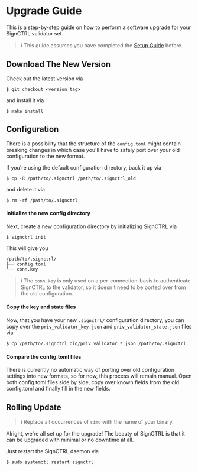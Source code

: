 # Upgrade Guide

This is a step-by-step guide on how to perform a software upgrade for your SignCTRL validator set.

> :information_source: This guide assumes you have completed the [Setup Guide](./setup.md) before.

## Download The New Version

Check out the latest version via

```shell
$ git checkout <version_tag>
```

and install it via

```shell
$ make install
```

## Configuration

There is a possibility that the structure of the `config.toml` might contain breaking changes in which case you'll have to safely port over your old configuration to the new format.

If you're using the default configuration directory, back it up via

```shell
$ cp -R /path/to/.signctrl /path/to/.signctrl_old
```

and delete it via

```shell
$ rm -rf /path/to/.signctrl
```

#### Initialize the new config directory

Next, create a new configuration directory by initializing SignCTRL via

```shell
$ signctrl init
```

This will give you

```text
/path/to/.signctrl/
├── config.toml
└── conn.key
```

> :information_source: The `conn.key` is only used on a per-connection-basis to authenticate SignCTRL to the validator, so it doesn't need to be ported over from the old configuration.

#### Copy the key and state files

Now, that you have your new `.signctrl/` configuration directory, you can copy over the `priv_validator_key.json` and `priv_validator_state.json` files via

```shell
$ cp /path/to/.signctrl_old/priv_validator_*.json /path/to/.signctrl
```

#### Compare the config.toml files

There is currently no automatic way of porting over old configuration settings into new formats, so for now, this process will remain manual. Open both config.toml files side by side, copy over known fields from the old config.toml and finally fill in the new fields.

## Rolling Update

> :information_source: Replace all occurrences of `simd` with the name of your binary.

Alright, we're all set up for the upgrade! The beauty of SignCTRL is that it can be upgraded with minimal or no downtime at all.

Just restart the SignCTRL daemon via

```shell
$ sudo systemctl restart signctrl
```